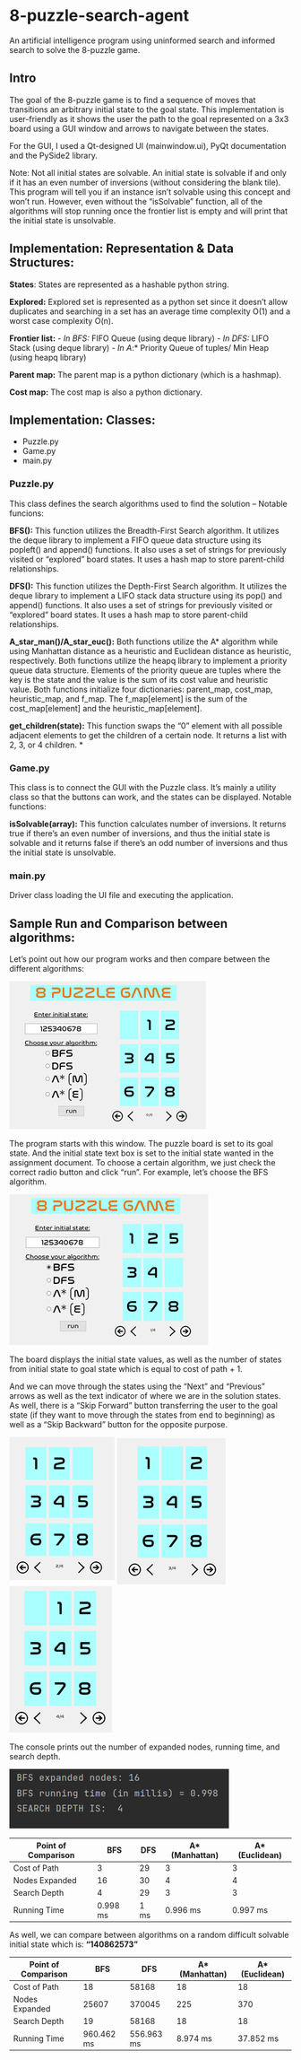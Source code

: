 # 8-puzzle-search-agent
An artificial intelligence program using uninformed search and informed search to solve the 8-puzzle game.

## Intro
The goal of the 8-puzzle game is to find a sequence of moves that transitions an arbitrary
initial state to the goal state.
This implementation is user-friendly as it shows the user the path to the goal represented
on a 3x3 board using a GUI window and arrows to navigate between the states.

For the GUI, I used a Qt-designed UI (mainwindow.ui), PyQt documentation and the
PySide2 library.

Note: Not all initial states are solvable. An initial state is solvable if and only if it has an
even number of inversions (without considering the blank tile).
This program will tell you if an instance isn’t solvable using this concept and won’t run.
However, even without the “isSolvable” function, all of the algorithms will stop running
once the frontier list is empty and will print that the initial state is unsolvable.


## Implementation: Representation & Data Structures:

**States**: States are represented as a hashable python string.

**Explored:** Explored set is represented as a python set since it doesn’t allow duplicates and
searching in a set has an average time complexity O(1) and a worst case complexity O(n).

**Frontier list:**
*- In BFS:* FIFO Queue (using deque library)
*- In DFS:* LIFO Stack (using deque library)
*- In A*:* Priority Queue of tuples/ Min Heap (using heapq library)

**Parent map:** The parent map is a python dictionary (which is a hashmap).

**Cost map:** The cost map is also a python dictionary.

## Implementation: Classes:
 - Puzzle.py
 - Game.py
 - main.py

### Puzzle.py
This class defines the search algorithms used to find the solution – Notable funcions:

**BFS():** This function utilizes the Breadth-First Search algorithm. It utilizes the deque
library to implement a FIFO queue data structure using its popleft() and append()
functions. It also uses a set of strings for previously visited or “explored” board states. It
uses a hash map to store parent-child relationships.

**DFS():** This function utilizes the Depth-First Search algorithm. It utilizes the deque library
to implement a LIFO stack data structure using its pop() and append() functions.
It also uses a set of strings for previously visited or “explored” board states. It uses a hash
map to store parent-child relationships.

**A_star_man()/A_star_euc():** Both functions utilize the A* algorithm while using
Manhattan distance as a heuristic and Euclidean distance as heuristic, respectively.
Both functions utilize the heapq library to implement a priority queue data structure.
Elements of the priority queue are tuples where the key is the state and the value is the
sum of its cost value and heuristic value.
Both functions initialize four dictionaries: parent_map, cost_map, heuristic_map, and f_map.
The f_map[element] is the sum of the cost_map[element] and the heuristic_map[element].

**get_children(state):** This function swaps the “0” element with all possible adjacent
elements to get the children of a certain node. It returns a list with 2, 3, or 4 children.
       *
### Game.py
This class is to connect the GUI with the Puzzle class. It’s mainly a utility class so that the
buttons can work, and the states can be displayed. Notable functions:

**isSolvable(array):** This function calculates number of inversions. It returns true if there’s
an even number of inversions, and thus the initial state is solvable and it returns false if
there’s an odd number of inversions and thus the initial state is unsolvable.

### main.py
Driver class loading the UI file and executing the application.

## Sample Run and Comparison between algorithms:
Let’s point out how our program works and then compare between the different
algorithms:

![Picture1](Picture1.png)

The program starts with this window. The puzzle board is set to its goal state. And the
initial state text box is set to the initial state wanted in the assignment document.
To choose a certain algorithm, we just check the correct radio button and click “run”.
For example, let’s choose the BFS algorithm.

![Picture2](Picture2.png)

The board displays the initial state values, as well as the number of states from initial state
to goal state which is equal to cost of path + 1.

And we can move through the states using the “Next” and “Previous” arrows as well as the
text indicator of where we are in the solution states. As well, there is a “Skip Forward”
button transferring the user to the goal state (if they want to move through the states from
end to beginning) as well as a “Skip Backward” button for the opposite purpose.

![Picture3](Picture3.png) ![Picture4](Picture4.png) ![Picture5](Picture5.png)

The console prints out the number of expanded nodes, running time, and search depth.

![Picture6](Picture6.png)

| Point of Comparison   | BFS | DFS | A* (Manhattan) | A* (Euclidean) | 
| --------------------- | ---------| --------- | --------- | --------- |
| Cost of Path | 3 | 29 | 3 | 3 |
| Nodes Expanded | 16 | 30 | 4 | 4 | 
| Search Depth | 4 | 29 | 3 | 3 |
| Running Time | 0.998 ms | 1 ms | 0.996  ms | 0.997 ms | 

As well, we can compare between algorithms on a random difficult solvable initial state which is: **“140862573”**

| Point of Comparison   | BFS | DFS | A* (Manhattan) | A* (Euclidean) | 
| --------------------- | ---------| --------- | --------- | --------- |
| Cost of Path | 18 | 58168 | 18 | 18 |
| Nodes Expanded | 25607 | 370045 | 225 | 370 | 
| Search Depth | 19 | 58168 | 18 | 18 |
| Running Time | 960.462 ms	| 556.963 ms	| 8.974 ms	| 37.852 ms |
